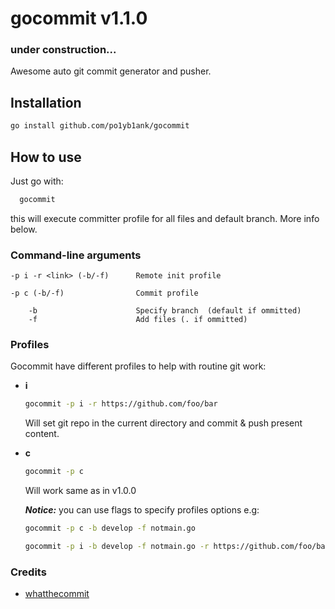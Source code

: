 # gocommit v1.1.0
### under construction...

Awesome auto git commit generator and pusher.

## Installation
```bash
go install github.com/po1yb1ank/gocommit
```
## How to use

  Just go with:
  ```bash
    gocommit
  ```
  this will execute committer profile for all files and default branch. More info below.
### Command-line arguments

    -p i -r <link> (-b/-f)      Remote init profile

    -p c (-b/-f)                Commit profile

        -b                      Specify branch  (default if ommitted)
        -f                      Add files (. if ommitted)

### Profiles

Gocommit have different profiles to help with routine git work:
- <b>i</b>
  ```bash
  gocommit -p i -r https://github.com/foo/bar
  ```
  Will set git repo in the current directory and commit & push present content.
- <b>c</b>
  ```bash
  gocommit -p c
  ```
  Will work same as in v1.0.0

    ___Notice:___ you can use flags to specify profiles options e.g:
  ```bash
  gocommit -p c -b develop -f notmain.go
  ```
  ```bash
  gocommit -p i -b develop -f notmain.go -r https://github.com/foo/bar
  ```

### Credits
- [whatthecommit](http://whatthecommit.com/)
